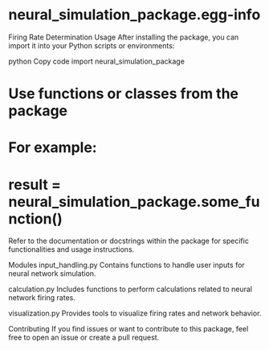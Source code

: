 # neural_simulation_package.egg-info
Firing Rate Determination
Usage
After installing the package, you can import it into your Python scripts or environments:

python
Copy code
import neural_simulation_package

# Use functions or classes from the package
# For example:
# result = neural_simulation_package.some_function()
Refer to the documentation or docstrings within the package for specific functionalities and usage instructions.

Modules
input_handling.py
Contains functions to handle user inputs for neural network simulation.

calculation.py
Includes functions to perform calculations related to neural network firing rates.

visualization.py
Provides tools to visualize firing rates and network behavior.

Contributing
If you find issues or want to contribute to this package, feel free to open an issue or create a pull request.
